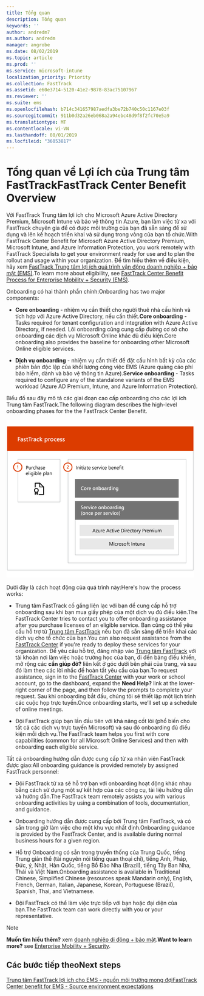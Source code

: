 ```yaml
---
title: Tổng quan
description: Tổng quan
keywords: ''
author: andredm7
ms.author: andredm
manager: angrobe
ms.date: 08/02/2019
ms.topic: article
ms.prod: ''
ms.service: microsoft-intune
localization_priority: Priority
ms.collection: FastTrack
ms.assetid: e60e3714-5120-41e2-9878-83ac75107967
ms.reviewer: ''
ms.suite: ems
ms.openlocfilehash: b714c341657987aedfa3be72b740c50c1167e03f
ms.sourcegitcommit: 911b0d32a26eb068a2a94ebc48d9f8f2fc70e5a9
ms.translationtype: MT
ms.contentlocale: vi-VN
ms.lasthandoff: 08/01/2019
ms.locfileid: "36053817"
---
```

# <a name="fasttrack-center-benefit-overview"></a><span data-ttu-id="30195-103">Tổng quan về Lợi ích của Trung tâm FastTrack</span><span class="sxs-lookup"><span data-stu-id="30195-103">FastTrack Center Benefit Overview</span></span>

<span data-ttu-id="30195-104">Với FastTrack Trung tâm lợi ích cho Microsoft Azure Active Directory Premium, Microsoft Intune và bảo vệ thông tin Azure, bạn làm việc từ xa với FastTrack chuyên gia để có được môi trường của bạn đã sẵn sàng để sử dụng và lên kế hoạch triển khai và sử dụng trong vòng của bạn tổ chức.</span><span class="sxs-lookup"><span data-stu-id="30195-104">With FastTrack Center Benefit for Microsoft Azure Active Directory Premium, Microsoft Intune, and Azure Information Protection, you work remotely with FastTrack Specialists to get your environment ready for use and to plan the rollout and usage within your organization.</span></span> <span data-ttu-id="30195-105">Để tìm hiểu thêm về điều kiện, hãy xem [FastTrack Trung tâm lợi ích quá trình vận động doanh nghiệp + bảo mật (EMS)](EMS-fasttrack-process.md).</span><span class="sxs-lookup"><span data-stu-id="30195-105">To learn more about eligibility, see [FastTrack Center Benefit Process for Enterprise Mobility + Security (EMS)](EMS-fasttrack-process.md).</span></span>

<span data-ttu-id="30195-106">Onboarding có hai thành phần chính:</span><span class="sxs-lookup"><span data-stu-id="30195-106">Onboarding has two major components:</span></span>

-   <span data-ttu-id="30195-107">**Core onboarding** - nhiệm vụ cần thiết cho người thuê nhà cấu hình và tích hợp với Azure Active Directory, nếu cần thiết.</span><span class="sxs-lookup"><span data-stu-id="30195-107">**Core onboarding** - Tasks required for tenant configuration and integration with Azure Active Directory, if needed.</span></span> <span data-ttu-id="30195-108">Lõi onboarding cũng cung cấp đường cơ sở cho onboarding các dịch vụ Microsoft Online khác đủ điều kiện.</span><span class="sxs-lookup"><span data-stu-id="30195-108">Core onboarding also provides the baseline for onboarding other Microsoft Online eligible services.</span></span>

-   <span data-ttu-id="30195-109">**Dịch vụ onboarding** - nhiệm vụ cần thiết để đặt cấu hình bất kỳ của các phiên bản độc lập của khối lượng công việc EMS (Azure quảng cáo phí bảo hiểm, dành và bảo vệ thông tin Azure).</span><span class="sxs-lookup"><span data-stu-id="30195-109">**Service onboarding** - Tasks required to configure any of the standalone variants of the EMS workload (Azure AD Premium, Intune, and Azure Information Protection).</span></span>

<span data-ttu-id="30195-110">Biểu đồ sau đây mô tả các giai đoạn cao cấp onboarding cho các lợi ích Trung tâm FastTrack.</span><span class="sxs-lookup"><span data-stu-id="30195-110">The following diagram describes the high-level onboarding phases for the the FastTrack Center Benefit.</span></span>

![Các giai đoạn cao cấp onboarding của việc sử dụng lợi ích Trung tâm FastTrack](./media/ft-onboarding-process.png)

<span data-ttu-id="30195-112">Dưới đây là cách hoạt động của quá trình này:</span><span class="sxs-lookup"><span data-stu-id="30195-112">Here's how the process works:</span></span>

- <span data-ttu-id="30195-113">Trung tâm FastTrack cố gắng liên lạc với bạn để cung cấp hỗ trợ onboarding sau khi bạn mua giấy phép của một dịch vụ đủ điều kiện.</span><span class="sxs-lookup"><span data-stu-id="30195-113">The FastTrack Center tries to contact you to offer onboarding assistance after you purchase licenses of an eligible service.</span></span> <span data-ttu-id="30195-114">Bạn cũng có thể yêu cầu hỗ trợ từ [Trung tâm FastTrack](https://go.microsoft.com/fwlink/?linkid=780698) nếu bạn đã sẵn sàng để triển khai các dịch vụ cho tổ chức của bạn.</span><span class="sxs-lookup"><span data-stu-id="30195-114">You can also request assistance from the [FastTrack Center](https://go.microsoft.com/fwlink/?linkid=780698) if you're ready to deploy these services for your organization.</span></span> <span data-ttu-id="30195-115">Để yêu cầu hỗ trợ, đăng nhập vào [Trung tâm FastTrack](https://go.microsoft.com/fwlink/?linkid=780698) với tài khoản nơi làm việc hoặc trường học của bạn, đi đến bảng điều khiển, mở rộng các **cần giúp đỡ?** liên kết ở góc dưới bên phải của trang, và sau đó làm theo các lời nhắc để hoàn tất yêu cầu của bạn.</span><span class="sxs-lookup"><span data-stu-id="30195-115">To request assistance, sign in to the [FastTrack Center](https://go.microsoft.com/fwlink/?linkid=780698) with your work or school account, go to the dashboard, expand the **Need Help?** link at the lower-right corner of the page, and then follow the prompts to complete your request.</span></span> <span data-ttu-id="30195-116">Sau khi onboarding bắt đầu, chúng tôi sẽ thiết lập một lịch trình các cuộc họp trực tuyến.</span><span class="sxs-lookup"><span data-stu-id="30195-116">Once onboarding starts, we’ll set up a schedule of online meetings.</span></span>

-   <span data-ttu-id="30195-117">Đội FastTrack giúp bạn lần đầu tiên với khả năng cốt lõi (phổ biến cho tất cả các dịch vụ trực tuyến Microsoft) và sau đó onboarding đủ điều kiện mỗi dịch vụ.</span><span class="sxs-lookup"><span data-stu-id="30195-117">The FastTrack team helps you first with core capabilities (common for all Microsoft Online Services) and then with onboarding each eligible service.</span></span>

<span data-ttu-id="30195-118">Tất cả onboarding hướng dẫn được cung cấp từ xa nhân viên FastTrack được giao:</span><span class="sxs-lookup"><span data-stu-id="30195-118">All onboarding guidance is provided remotely by assigned FastTrack personnel:</span></span>

-   <span data-ttu-id="30195-119">Đội FastTrack từ xa sẽ hỗ trợ bạn với onboarding hoạt động khác nhau bằng cách sử dụng một sự kết hợp của các công cụ, tài liệu hướng dẫn và hướng dẫn.</span><span class="sxs-lookup"><span data-stu-id="30195-119">The FastTrack team remotely assists you with various onboarding activities by using a combination of tools, documentation, and guidance.</span></span>

-   <span data-ttu-id="30195-120">Onboarding hướng dẫn được cung cấp bởi Trung tâm FastTrack, và có sẵn trong giờ làm việc cho một khu vực nhất định.</span><span class="sxs-lookup"><span data-stu-id="30195-120">Onboarding guidance is provided by the FastTrack Center, and is available during normal business hours for a given region.</span></span>

-   <span data-ttu-id="30195-121">Hỗ trợ Onboarding có sẵn trong truyền thống của Trung Quốc, tiếng Trung giản thể (tài nguyên nói tiếng quan thoại chỉ), tiếng Anh, Pháp, Đức, ý, Nhật, Hàn Quốc, tiếng Bồ Đào Nha (Brazil), tiếng Tây Ban Nha, Thái và Việt Nam.</span><span class="sxs-lookup"><span data-stu-id="30195-121">Onboarding assistance is available in Traditional Chinese, Simplified Chinese (resources speak Mandarin only), English, French, German, Italian, Japanese, Korean, Portuguese (Brazil), Spanish, Thai, and Vietnamese.</span></span>

-   <span data-ttu-id="30195-122">Đội FastTrack có thể làm việc trực tiếp với bạn hoặc đại diện của bạn.</span><span class="sxs-lookup"><span data-stu-id="30195-122">The FastTrack team can work directly with you or your representative.</span></span>

> [!NOTE]
> <span data-ttu-id="30195-123">**Muốn tìm hiểu thêm?** xem [doanh nghiệp di động + bảo mật](https://www.microsoft.com/cloud-platform/enterprise-mobility).</span><span class="sxs-lookup"><span data-stu-id="30195-123">**Want to learn more?** see [Enterprise Mobility + Security](https://www.microsoft.com/cloud-platform/enterprise-mobility).</span></span>

## <a name="next-steps"></a><span data-ttu-id="30195-124">Các bước tiếp theo</span><span class="sxs-lookup"><span data-stu-id="30195-124">Next steps</span></span>

[<span data-ttu-id="30195-125">Trung tâm FastTrack lợi ích cho EMS - nguồn môi trường mong đợi</span><span class="sxs-lookup"><span data-stu-id="30195-125">FastTrack Center benefit for EMS - Source environment expectations</span></span>](EMS-source-environment-expectations.md)
